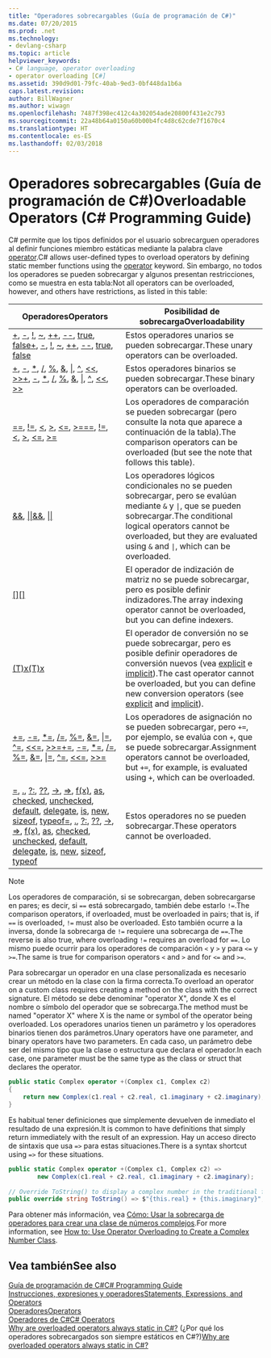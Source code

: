 ```yaml
---
title: "Operadores sobrecargables (Guía de programación de C#)"
ms.date: 07/20/2015
ms.prod: .net
ms.technology:
- devlang-csharp
ms.topic: article
helpviewer_keywords:
- C# language, operator overloading
- operator overloading [C#]
ms.assetid: 390d9d01-79fc-40ab-9ed3-0bf448da1b6a
caps.latest.revision: 
author: BillWagner
ms.author: wiwagn
ms.openlocfilehash: 7487f398ec412c4a302054ade20800f431e2c793
ms.sourcegitcommit: 22a48b64a0150a60b00b4fc4d8c62cde7f1670c4
ms.translationtype: HT
ms.contentlocale: es-ES
ms.lasthandoff: 02/03/2018
---
```

# <a name="overloadable-operators-c-programming-guide"></a><span data-ttu-id="d4817-102">Operadores sobrecargables (Guía de programación de C#)</span><span class="sxs-lookup"><span data-stu-id="d4817-102">Overloadable Operators (C# Programming Guide)</span></span>

<span data-ttu-id="d4817-103">C# permite que los tipos definidos por el usuario sobrecarguen operadores al definir funciones miembro estáticas mediante la palabra clave [operator](../../../csharp/language-reference/keywords/operator.md).</span><span class="sxs-lookup"><span data-stu-id="d4817-103">C# allows user-defined types to overload operators by defining static member functions using the [operator](../../../csharp/language-reference/keywords/operator.md) keyword.</span></span> <span data-ttu-id="d4817-104">Sin embargo, no todos los operadores se pueden sobrecargar y algunos presentan restricciones, como se muestra en esta tabla:</span><span class="sxs-lookup"><span data-stu-id="d4817-104">Not all operators can be overloaded, however, and others have restrictions, as listed in this table:</span></span>

| <span data-ttu-id="d4817-105">Operadores</span><span class="sxs-lookup"><span data-stu-id="d4817-105">Operators</span></span> | <span data-ttu-id="d4817-106">Posibilidad de sobrecarga</span><span class="sxs-lookup"><span data-stu-id="d4817-106">Overloadability</span></span> |
| --------- | --------------- |
|<span data-ttu-id="d4817-107">[+](../../../csharp/language-reference/operators/addition-operator.md), [-](../../../csharp/language-reference/operators/subtraction-operator.md), [!](../../../csharp/language-reference/operators/logical-negation-operator.md), [~](../../../csharp/language-reference/operators/bitwise-complement-operator.md), [++](../../../csharp/language-reference/operators/increment-operator.md), [--](../../../csharp/language-reference/operators/decrement-operator.md), [true](../../../csharp/language-reference/keywords/true.md), [false](../../../csharp/language-reference/keywords/false.md)</span><span class="sxs-lookup"><span data-stu-id="d4817-107">[+](../../../csharp/language-reference/operators/addition-operator.md), [-](../../../csharp/language-reference/operators/subtraction-operator.md), [!](../../../csharp/language-reference/operators/logical-negation-operator.md), [~](../../../csharp/language-reference/operators/bitwise-complement-operator.md), [++](../../../csharp/language-reference/operators/increment-operator.md), [--](../../../csharp/language-reference/operators/decrement-operator.md), [true](../../../csharp/language-reference/keywords/true.md), [false](../../../csharp/language-reference/keywords/false.md)</span></span>|<span data-ttu-id="d4817-108">Estos operadores unarios se pueden sobrecargar.</span><span class="sxs-lookup"><span data-stu-id="d4817-108">These unary operators can be overloaded.</span></span>|
|<span data-ttu-id="d4817-109">[+](../../../csharp/language-reference/operators/addition-operator.md), [-](../../../csharp/language-reference/operators/subtraction-operator.md), [\*](../../../csharp/language-reference/operators/multiplication-operator.md), [/](../../../csharp/language-reference/operators/division-operator.md), [%](../../../csharp/language-reference/operators/modulus-operator.md), [&](../../../csharp/language-reference/operators/and-operator.md), [&#124;](../../../csharp/language-reference/operators/or-operator.md), [^](../../../csharp/language-reference/operators/xor-operator.md), [\<\<](../../../csharp/language-reference/operators/left-shift-operator.md), [>>](../../../csharp/language-reference/operators/right-shift-operator.md)</span><span class="sxs-lookup"><span data-stu-id="d4817-109">[+](../../../csharp/language-reference/operators/addition-operator.md), [-](../../../csharp/language-reference/operators/subtraction-operator.md), [\*](../../../csharp/language-reference/operators/multiplication-operator.md), [/](../../../csharp/language-reference/operators/division-operator.md), [%](../../../csharp/language-reference/operators/modulus-operator.md), [&](../../../csharp/language-reference/operators/and-operator.md), [&#124;](../../../csharp/language-reference/operators/or-operator.md), [^](../../../csharp/language-reference/operators/xor-operator.md), [\<\<](../../../csharp/language-reference/operators/left-shift-operator.md), [>>](../../../csharp/language-reference/operators/right-shift-operator.md)</span></span>|<span data-ttu-id="d4817-110">Estos operadores binarios se pueden sobrecargar.</span><span class="sxs-lookup"><span data-stu-id="d4817-110">These binary operators can be overloaded.</span></span>|
|<span data-ttu-id="d4817-111">[==](../../../csharp/language-reference/operators/equality-comparison-operator.md), [!=](../../../csharp/language-reference/operators/not-equal-operator.md), [\<](../../../csharp/language-reference/operators/less-than-operator.md), [>](../../../csharp/language-reference/operators/greater-than-operator.md), [\<=](../../../csharp/language-reference/operators/less-than-equal-operator.md), [>=](../../../csharp/language-reference/operators/greater-than-equal-operator.md)</span><span class="sxs-lookup"><span data-stu-id="d4817-111">[==](../../../csharp/language-reference/operators/equality-comparison-operator.md), [!=](../../../csharp/language-reference/operators/not-equal-operator.md), [\<](../../../csharp/language-reference/operators/less-than-operator.md), [>](../../../csharp/language-reference/operators/greater-than-operator.md), [\<=](../../../csharp/language-reference/operators/less-than-equal-operator.md), [>=](../../../csharp/language-reference/operators/greater-than-equal-operator.md)</span></span>|<span data-ttu-id="d4817-112">Los operadores de comparación se pueden sobrecargar (pero consulte la nota que aparece a continuación de la tabla).</span><span class="sxs-lookup"><span data-stu-id="d4817-112">The comparison operators can be overloaded (but see the note that follows this table).</span></span>|
|<span data-ttu-id="d4817-113">[&&](../../../csharp/language-reference/operators/conditional-and-operator.md), [&#124;&#124;](../../../csharp/language-reference/operators/conditional-or-operator.md)</span><span class="sxs-lookup"><span data-stu-id="d4817-113">[&&](../../../csharp/language-reference/operators/conditional-and-operator.md), [&#124;&#124;](../../../csharp/language-reference/operators/conditional-or-operator.md)</span></span>|<span data-ttu-id="d4817-114">Los operadores lógicos condicionales no se pueden sobrecargar, pero se evalúan mediante `&` y <code>&#124;</code>, que se pueden sobrecargar.</span><span class="sxs-lookup"><span data-stu-id="d4817-114">The conditional logical operators cannot be overloaded, but they are evaluated using `&` and <code>&#124;</code>, which can be overloaded.</span></span>|
|[<span data-ttu-id="d4817-115">&#91;&#93;</span><span class="sxs-lookup"><span data-stu-id="d4817-115">&#91;&#93;</span></span>](../../../csharp/language-reference/operators/index-operator.md)|<span data-ttu-id="d4817-116">El operador de indización de matriz no se puede sobrecargar, pero es posible definir indizadores.</span><span class="sxs-lookup"><span data-stu-id="d4817-116">The array indexing operator cannot be overloaded, but you can define indexers.</span></span>|
|[<span data-ttu-id="d4817-117">(T)x</span><span class="sxs-lookup"><span data-stu-id="d4817-117">(T)x</span></span>](../../../csharp/language-reference/operators/invocation-operator.md)|<span data-ttu-id="d4817-118">El operador de conversión no se puede sobrecargar, pero es posible definir operadores de conversión nuevos (vea [explicit](../../../csharp/language-reference/keywords/explicit.md) e [implicit](../../../csharp/language-reference/keywords/implicit.md)).</span><span class="sxs-lookup"><span data-stu-id="d4817-118">The cast operator cannot be overloaded, but you can define new conversion operators (see [explicit](../../../csharp/language-reference/keywords/explicit.md) and [implicit](../../../csharp/language-reference/keywords/implicit.md)).</span></span>|
|<span data-ttu-id="d4817-119">[+=](../../../csharp/language-reference/operators/addition-assignment-operator.md), [-=](../../../csharp/language-reference/operators/subtraction-assignment-operator.md), [\*=](../../../csharp/language-reference/operators/multiplication-assignment-operator.md), [/=](../../../csharp/language-reference/operators/division-assignment-operator.md), [%=](../../../csharp/language-reference/operators/modulus-assignment-operator.md), [&=](../../../csharp/language-reference/operators/and-assignment-operator.md), [&#124;=](../../../csharp/language-reference/operators/or-assignment-operator.md), [^=](../../../csharp/language-reference/operators/xor-assignment-operator.md), [\<\<=](../../../csharp/language-reference/operators/left-shift-assignment-operator.md), [>>=](../../../csharp/language-reference/operators/right-shift-assignment-operator.md)</span><span class="sxs-lookup"><span data-stu-id="d4817-119">[+=](../../../csharp/language-reference/operators/addition-assignment-operator.md), [-=](../../../csharp/language-reference/operators/subtraction-assignment-operator.md), [\*=](../../../csharp/language-reference/operators/multiplication-assignment-operator.md), [/=](../../../csharp/language-reference/operators/division-assignment-operator.md), [%=](../../../csharp/language-reference/operators/modulus-assignment-operator.md), [&=](../../../csharp/language-reference/operators/and-assignment-operator.md), [&#124;=](../../../csharp/language-reference/operators/or-assignment-operator.md), [^=](../../../csharp/language-reference/operators/xor-assignment-operator.md), [\<\<=](../../../csharp/language-reference/operators/left-shift-assignment-operator.md), [>>=](../../../csharp/language-reference/operators/right-shift-assignment-operator.md)</span></span>|<span data-ttu-id="d4817-120">Los operadores de asignación no se pueden sobrecargar, pero `+=`, por ejemplo, se evalúa con `+`, que se puede sobrecargar.</span><span class="sxs-lookup"><span data-stu-id="d4817-120">Assignment operators cannot be overloaded, but `+=`, for example, is evaluated using `+`, which can be overloaded.</span></span>|
|<span data-ttu-id="d4817-121">[=](../../../csharp/language-reference/operators/assignment-operator.md), [.](../../../csharp/language-reference/operators/member-access-operator.md), [?:](../../../csharp/language-reference/operators/conditional-operator.md), [??](../../../csharp/language-reference/operators/null-conditional-operator.md), [->](../../../csharp/language-reference/operators/dereference-operator.md), [=>](../../../csharp/language-reference/operators/lambda-operator.md), [f(x)](../../../csharp/language-reference/operators/invocation-operator.md), [as](../../../csharp/language-reference/keywords/as.md), [checked](../../../csharp/language-reference/keywords/checked.md), [unchecked](../../../csharp/language-reference/keywords/unchecked.md), [default](../../../csharp/programming-guide/statements-expressions-operators/default-value-expressions.md), [delegate](../../../csharp/programming-guide/statements-expressions-operators/anonymous-methods.md), [is](../../../csharp/language-reference/keywords/is.md), [new](../../../csharp/language-reference/keywords/new.md), [sizeof](../../../csharp/language-reference/keywords/sizeof.md), [typeof](../../../csharp/language-reference/keywords/typeof.md)</span><span class="sxs-lookup"><span data-stu-id="d4817-121">[=](../../../csharp/language-reference/operators/assignment-operator.md), [.](../../../csharp/language-reference/operators/member-access-operator.md), [?:](../../../csharp/language-reference/operators/conditional-operator.md), [??](../../../csharp/language-reference/operators/null-conditional-operator.md), [->](../../../csharp/language-reference/operators/dereference-operator.md), [=>](../../../csharp/language-reference/operators/lambda-operator.md), [f(x)](../../../csharp/language-reference/operators/invocation-operator.md), [as](../../../csharp/language-reference/keywords/as.md), [checked](../../../csharp/language-reference/keywords/checked.md), [unchecked](../../../csharp/language-reference/keywords/unchecked.md), [default](../../../csharp/programming-guide/statements-expressions-operators/default-value-expressions.md), [delegate](../../../csharp/programming-guide/statements-expressions-operators/anonymous-methods.md), [is](../../../csharp/language-reference/keywords/is.md), [new](../../../csharp/language-reference/keywords/new.md), [sizeof](../../../csharp/language-reference/keywords/sizeof.md), [typeof](../../../csharp/language-reference/keywords/typeof.md)</span></span>|<span data-ttu-id="d4817-122">Estos operadores no se pueden sobrecargar.</span><span class="sxs-lookup"><span data-stu-id="d4817-122">These operators cannot be overloaded.</span></span>|

> [!NOTE]
> <span data-ttu-id="d4817-123">Los operadores de comparación, si se sobrecargan, deben sobrecargarse en pares; es decir, si `==` está sobrecargado, también debe estarlo `!=`.</span><span class="sxs-lookup"><span data-stu-id="d4817-123">The comparison operators, if overloaded, must be overloaded in pairs; that is, if `==` is overloaded, `!=` must also be overloaded.</span></span> <span data-ttu-id="d4817-124">Esto también ocurre a la inversa, donde la sobrecarga de `!=` requiere una sobrecarga de `==`.</span><span class="sxs-lookup"><span data-stu-id="d4817-124">The reverse is also true, where overloading `!=` requires an overload for `==`.</span></span> <span data-ttu-id="d4817-125">Lo mismo puede ocurrir para los operadores de comparación `<` y `>` y para `<=` y `>=`.</span><span class="sxs-lookup"><span data-stu-id="d4817-125">The same is true for comparison operators `<` and `>` and for `<=` and `>=`.</span></span>

<span data-ttu-id="d4817-126">Para sobrecargar un operador en una clase personalizada es necesario crear un método en la clase con la firma correcta.</span><span class="sxs-lookup"><span data-stu-id="d4817-126">To overload an operator on a custom class requires creating a method on the class with the correct signature.</span></span> <span data-ttu-id="d4817-127">El método se debe denominar "operator X", donde X es el nombre o símbolo del operador que se sobrecarga.</span><span class="sxs-lookup"><span data-stu-id="d4817-127">The method must be named "operator X" where X is the name or symbol of the operator being overloaded.</span></span> <span data-ttu-id="d4817-128">Los operadores unarios tienen un parámetro y los operadores binarios tienen dos parámetros.</span><span class="sxs-lookup"><span data-stu-id="d4817-128">Unary operators have one parameter, and binary operators have two parameters.</span></span> <span data-ttu-id="d4817-129">En cada caso, un parámetro debe ser del mismo tipo que la clase o estructura que declara el operador.</span><span class="sxs-lookup"><span data-stu-id="d4817-129">In each case, one parameter must be the same type as the class or struct that declares the operator.</span></span>

```csharp
public static Complex operator +(Complex c1, Complex c2)
{
    return new Complex(c1.real + c2.real, c1.imaginary + c2.imaginary);
}
```

<span data-ttu-id="d4817-130">Es habitual tener definiciones que simplemente devuelven de inmediato el resultado de una expresión.</span><span class="sxs-lookup"><span data-stu-id="d4817-130">It is common to have definitions that simply return immediately with the result of an expression.</span></span>  <span data-ttu-id="d4817-131">Hay un acceso directo de sintaxis que usa `=>` para estas situaciones.</span><span class="sxs-lookup"><span data-stu-id="d4817-131">There is a syntax shortcut using `=>` for these situations.</span></span>

```csharp
public static Complex operator +(Complex c1, Complex c2) =>
        new Complex(c1.real + c2.real, c1.imaginary + c2.imaginary);
  
// Override ToString() to display a complex number in the traditional format:
public override string ToString() => $"{this.real} + {this.imaginary}";
```

<span data-ttu-id="d4817-132">Para obtener más información, vea [Cómo: Usar la sobrecarga de operadores para crear una clase de números complejos](../../../csharp/programming-guide/statements-expressions-operators/how-to-use-operator-overloading-to-create-a-complex-number-class.md).</span><span class="sxs-lookup"><span data-stu-id="d4817-132">For more information, see [How to: Use Operator Overloading to Create a Complex Number Class](../../../csharp/programming-guide/statements-expressions-operators/how-to-use-operator-overloading-to-create-a-complex-number-class.md).</span></span>

## <a name="see-also"></a><span data-ttu-id="d4817-133">Vea también</span><span class="sxs-lookup"><span data-stu-id="d4817-133">See also</span></span>

[<span data-ttu-id="d4817-134">Guía de programación de C#</span><span class="sxs-lookup"><span data-stu-id="d4817-134">C# Programming Guide</span></span>](../../../csharp/programming-guide/index.md)  
[<span data-ttu-id="d4817-135">Instrucciones, expresiones y operadores</span><span class="sxs-lookup"><span data-stu-id="d4817-135">Statements, Expressions, and Operators</span></span>](../../../csharp/programming-guide/statements-expressions-operators/index.md)  
[<span data-ttu-id="d4817-136">Operadores</span><span class="sxs-lookup"><span data-stu-id="d4817-136">Operators</span></span>](../../../csharp/programming-guide/statements-expressions-operators/operators.md)  
[<span data-ttu-id="d4817-137">Operadores de C#</span><span class="sxs-lookup"><span data-stu-id="d4817-137">C# Operators</span></span>](../../../csharp/language-reference/operators/index.md)  
<span data-ttu-id="d4817-138">[Why are overloaded operators always static in C#?](https://blogs.msdn.microsoft.com/ericlippert/2007/05/14/why-are-overloaded-operators-always-static-in-c/) (¿Por qué los operadores sobrecargados son siempre estáticos en C#?)</span><span class="sxs-lookup"><span data-stu-id="d4817-138">[Why are overloaded operators always static in C#?](https://blogs.msdn.microsoft.com/ericlippert/2007/05/14/why-are-overloaded-operators-always-static-in-c/)</span></span>
